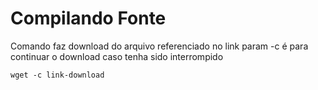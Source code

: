 # Compilando Fonte

Comando faz download do arquivo referenciado no link
param -c é para continuar o download caso tenha sido interrompido
```shell
wget -c link-download
```
